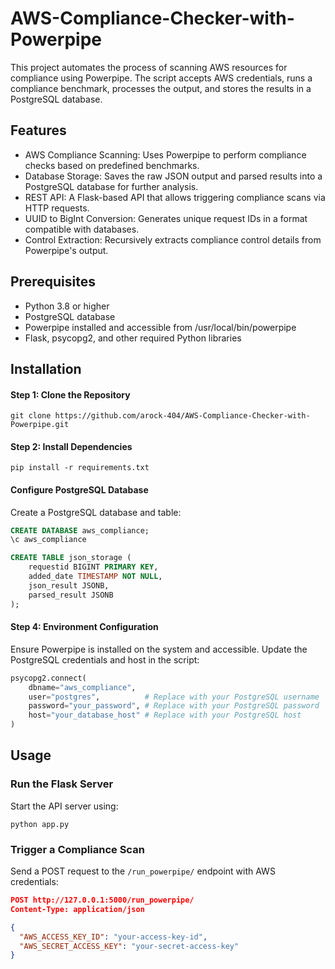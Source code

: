 # AWS-Compliance-Checker-with-Powerpipe
This project automates the process of scanning AWS resources for compliance using Powerpipe. The script accepts AWS credentials, runs a compliance benchmark, processes the output, and stores the results in a PostgreSQL database.

## Features
- AWS Compliance Scanning: Uses Powerpipe to perform compliance checks based on predefined benchmarks.
- Database Storage: Saves the raw JSON output and parsed results into a PostgreSQL database for further analysis.
- REST API: A Flask-based API that allows triggering compliance scans via HTTP requests.
- UUID to BigInt Conversion: Generates unique request IDs in a format compatible with databases.
- Control Extraction: Recursively extracts compliance control details from Powerpipe's output.

## Prerequisites
- Python 3.8 or higher
- PostgreSQL database
- Powerpipe installed and accessible from /usr/local/bin/powerpipe
- Flask, psycopg2, and other required Python libraries

## Installation

#### Step 1: Clone the Repository
```
git clone https://github.com/arock-404/AWS-Compliance-Checker-with-Powerpipe.git

```
#### Step 2: Install Dependencies
```
pip install -r requirements.txt
```

#### Configure PostgreSQL Database
Create a PostgreSQL database and table:
```sql
CREATE DATABASE aws_compliance;
\c aws_compliance

CREATE TABLE json_storage (
    requestid BIGINT PRIMARY KEY,
    added_date TIMESTAMP NOT NULL,
    json_result JSONB,
    parsed_result JSONB
);

```

#### Step 4: Environment Configuration
Ensure Powerpipe is installed on the system and accessible. Update the PostgreSQL credentials and host in the script:
```python
psycopg2.connect(
    dbname="aws_compliance",
    user="postgres",          # Replace with your PostgreSQL username
    password="your_password", # Replace with your PostgreSQL password
    host="your_database_host" # Replace with your PostgreSQL host
)

```
## Usage
### Run the Flask Server
Start the API server using:
```
python app.py
```

### Trigger a Compliance Scan
Send a POST request to the `/run_powerpipe/` endpoint with AWS credentials:
```json
POST http://127.0.0.1:5000/run_powerpipe/
Content-Type: application/json

{
  "AWS_ACCESS_KEY_ID": "your-access-key-id",
  "AWS_SECRET_ACCESS_KEY": "your-secret-access-key"
}

```

